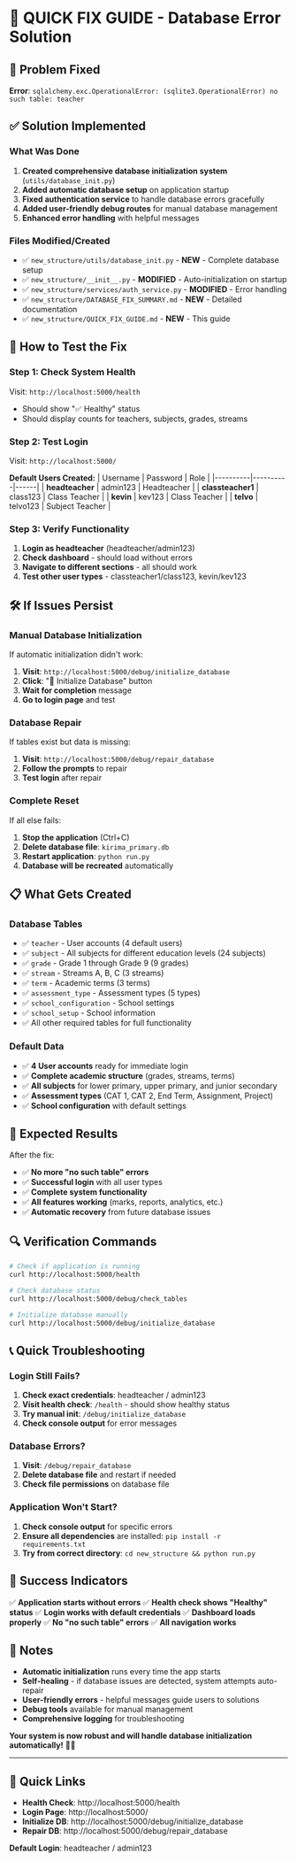 # 🔧 QUICK FIX GUIDE - Database Error Solution

## 🚨 **Problem Fixed**
**Error**: `sqlalchemy.exc.OperationalError: (sqlite3.OperationalError) no such table: teacher`

## ✅ **Solution Implemented**

### **What Was Done**
1. **Created comprehensive database initialization system** (`utils/database_init.py`)
2. **Added automatic database setup** on application startup
3. **Fixed authentication service** to handle database errors gracefully
4. **Added user-friendly debug routes** for manual database management
5. **Enhanced error handling** with helpful messages

### **Files Modified/Created**
- ✅ `new_structure/utils/database_init.py` - **NEW** - Complete database setup
- ✅ `new_structure/__init__.py` - **MODIFIED** - Auto-initialization on startup
- ✅ `new_structure/services/auth_service.py` - **MODIFIED** - Error handling
- ✅ `new_structure/DATABASE_FIX_SUMMARY.md` - **NEW** - Detailed documentation
- ✅ `new_structure/QUICK_FIX_GUIDE.md` - **NEW** - This guide

## 🎯 **How to Test the Fix**

### **Step 1: Check System Health**
Visit: `http://localhost:5000/health`
- Should show "✅ Healthy" status
- Should display counts for teachers, subjects, grades, streams

### **Step 2: Test Login**
Visit: `http://localhost:5000/`

**Default Users Created:**
| Username | Password | Role |
|----------|----------|------|
| **headteacher** | admin123 | Headteacher |
| **classteacher1** | class123 | Class Teacher |
| **kevin** | kev123 | Class Teacher |
| **telvo** | telvo123 | Subject Teacher |

### **Step 3: Verify Functionality**
1. **Login as headteacher** (headteacher/admin123)
2. **Check dashboard** - should load without errors
3. **Navigate to different sections** - all should work
4. **Test other user types** - classteacher1/class123, kevin/kev123

## 🛠️ **If Issues Persist**

### **Manual Database Initialization**
If automatic initialization didn't work:

1. **Visit**: `http://localhost:5000/debug/initialize_database`
2. **Click**: "🔄 Initialize Database" button
3. **Wait for completion** message
4. **Go to login page** and test

### **Database Repair**
If tables exist but data is missing:

1. **Visit**: `http://localhost:5000/debug/repair_database`
2. **Follow the prompts** to repair
3. **Test login** after repair

### **Complete Reset**
If all else fails:

1. **Stop the application** (Ctrl+C)
2. **Delete database file**: `kirima_primary.db`
3. **Restart application**: `python run.py`
4. **Database will be recreated** automatically

## 📋 **What Gets Created**

### **Database Tables**
- ✅ `teacher` - User accounts (4 default users)
- ✅ `subject` - All subjects for different education levels (24 subjects)
- ✅ `grade` - Grade 1 through Grade 9 (9 grades)
- ✅ `stream` - Streams A, B, C (3 streams)
- ✅ `term` - Academic terms (3 terms)
- ✅ `assessment_type` - Assessment types (5 types)
- ✅ `school_configuration` - School settings
- ✅ `school_setup` - School information
- ✅ All other required tables for full functionality

### **Default Data**
- ✅ **4 User accounts** ready for immediate login
- ✅ **Complete academic structure** (grades, streams, terms)
- ✅ **All subjects** for lower primary, upper primary, and junior secondary
- ✅ **Assessment types** (CAT 1, CAT 2, End Term, Assignment, Project)
- ✅ **School configuration** with default settings

## 🎉 **Expected Results**

After the fix:
- ✅ **No more "no such table" errors**
- ✅ **Successful login** with all user types
- ✅ **Complete system functionality**
- ✅ **All features working** (marks, reports, analytics, etc.)
- ✅ **Automatic recovery** from future database issues

## 🔍 **Verification Commands**

```bash
# Check if application is running
curl http://localhost:5000/health

# Check database status
curl http://localhost:5000/debug/check_tables

# Initialize database manually
curl http://localhost:5000/debug/initialize_database
```

## 📞 **Quick Troubleshooting**

### **Login Still Fails?**
1. **Check exact credentials**: headteacher / admin123
2. **Visit health check**: `/health` - should show healthy status
3. **Try manual init**: `/debug/initialize_database`
4. **Check console output** for error messages

### **Database Errors?**
1. **Visit**: `/debug/repair_database`
2. **Delete database file** and restart if needed
3. **Check file permissions** on database file

### **Application Won't Start?**
1. **Check console output** for specific errors
2. **Ensure all dependencies** are installed: `pip install -r requirements.txt`
3. **Try from correct directory**: `cd new_structure && python run.py`

## 🚀 **Success Indicators**

✅ **Application starts without errors**
✅ **Health check shows "Healthy" status**
✅ **Login works with default credentials**
✅ **Dashboard loads properly**
✅ **No "no such table" errors**
✅ **All navigation works**

## 📝 **Notes**

- **Automatic initialization** runs every time the app starts
- **Self-healing** - if database issues are detected, system attempts auto-repair
- **User-friendly errors** - helpful messages guide users to solutions
- **Debug tools** available for manual management
- **Comprehensive logging** for troubleshooting

**Your system is now robust and will handle database initialization automatically!** 🎯✨

---

## 🔗 **Quick Links**

- **Health Check**: http://localhost:5000/health
- **Login Page**: http://localhost:5000/
- **Initialize DB**: http://localhost:5000/debug/initialize_database
- **Repair DB**: http://localhost:5000/debug/repair_database

**Default Login**: headteacher / admin123

